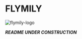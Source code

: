 # FLYMILY

![flymily-logo](https://github.com/user-attachments/assets/a784088f-bcfd-4f17-bc2d-f5624abaf697)


***README UNDER CONSTRUCTION***
